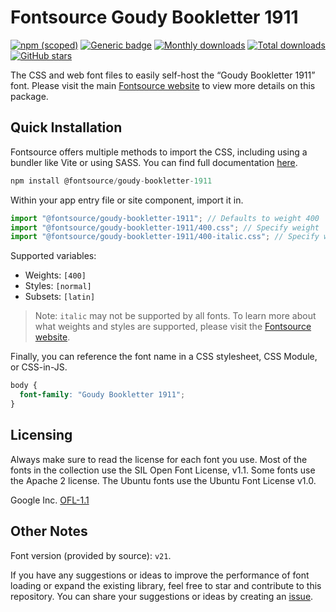 # Fontsource Goudy Bookletter 1911

[![npm (scoped)](https://img.shields.io/npm/v/@fontsource/goudy-bookletter-1911?color=brightgreen)](https://www.npmjs.com/package/@fontsource/goudy-bookletter-1911) [![Generic badge](https://img.shields.io/badge/fontsource-passing-brightgreen)](https://github.com/fontsource/fontsource) [![Monthly downloads](https://badgen.net/npm/dm/@fontsource/goudy-bookletter-1911)](https://github.com/fontsource/fontsource) [![Total downloads](https://badgen.net/npm/dt/@fontsource/goudy-bookletter-1911)](https://github.com/fontsource/fontsource) [![GitHub stars](https://img.shields.io/github/stars/fontsource/fontsource.svg?style=social&label=Star)](https://github.com/fontsource/fontsource/stargazers)

The CSS and web font files to easily self-host the “Goudy Bookletter 1911” font. Please visit the main [Fontsource website](https://fontsource.org/fonts/goudy-bookletter-1911) to view more details on this package.

## Quick Installation

Fontsource offers multiple methods to import the CSS, including using a bundler like Vite or using SASS. You can find full documentation [here](https://fontsource.org/docs/getting-started/introduction).

```javascript
npm install @fontsource/goudy-bookletter-1911
```

Within your app entry file or site component, import it in.

```javascript
import "@fontsource/goudy-bookletter-1911"; // Defaults to weight 400
import "@fontsource/goudy-bookletter-1911/400.css"; // Specify weight
import "@fontsource/goudy-bookletter-1911/400-italic.css"; // Specify weight and style
```

Supported variables:
- Weights: `[400]`
- Styles: `[normal]`
- Subsets: `[latin]`

> Note: `italic` may not be supported by all fonts. To learn more about what weights and styles are supported, please visit the [Fontsource website](https://fontsource.org/fonts/goudy-bookletter-1911).

Finally, you can reference the font name in a CSS stylesheet, CSS Module, or CSS-in-JS.

```css
body {
  font-family: "Goudy Bookletter 1911";
}
```

## Licensing
Always make sure to read the license for each font you use. Most of the fonts in the collection use the SIL Open Font License, v1.1. Some fonts use the Apache 2 license. The Ubuntu fonts use the Ubuntu Font License v1.0.

Google Inc.
[OFL-1.1](http://scripts.sil.org/OFL)

## Other Notes
Font version (provided by source): `v21`.

If you have any suggestions or ideas to improve the performance of font loading or expand the existing library, feel free to star and contribute to this repository. You can share your suggestions or ideas by creating an [issue](https://github.com/fontsource/fontsource/issues).